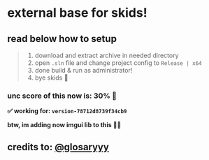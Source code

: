 # external base for skids!
## read below how to setup
> 1. download and extract archive in needed directory
> 2. open `.sln` file and change project config to `Release | x64`
> 3. done build & run as administrator!
> 4. bye skids 👋
### unc score of this now is: 30% 🤑
**✅ working for: ```version-78712d8739f34cb9```**

**btw, im adding now imgui lib to this 🤑😎**
## credits to: [@glosaryyy](https://github.com/markitos4)

